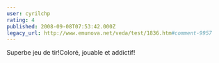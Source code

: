 ```yaml
---
user: cyrilchp
rating: 4
published: 2008-09-08T07:53:42.000Z
legacy_url: http://www.emunova.net/veda/test/1836.htm#comment-9957
---
```

Superbe jeu de tir!Coloré, jouable et addictif!